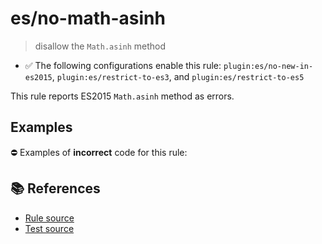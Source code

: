 # es/no-math-asinh
> disallow the `Math.asinh` method

- ✅ The following configurations enable this rule: `plugin:es/no-new-in-es2015`, `plugin:es/restrict-to-es3`, and `plugin:es/restrict-to-es5`

This rule reports ES2015 `Math.asinh` method as errors.

## Examples

⛔ Examples of **incorrect** code for this rule:

<eslint-playground type="bad" code="/*eslint es/no-math-asinh: error */
const n = Math.asinh(value)
" />

## 📚 References

- [Rule source](https://github.com/mysticatea/eslint-plugin-es/blob/v4.1.0/lib/rules/no-math-asinh.js)
- [Test source](https://github.com/mysticatea/eslint-plugin-es/blob/v4.1.0/tests/lib/rules/no-math-asinh.js)
